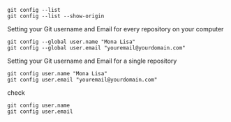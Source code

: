 ```
git config --list
git config --list --show-origin
```

Setting your Git username and Email for every repository on your computer
```
git config --global user.name "Mona Lisa"
git config --global user.email "youremail@yourdomain.com"
```
Setting your Git username and Email for a single repository
```
git config user.name "Mona Lisa"
git config user.email "youremail@yourdomain.com"
```
check
```
git config user.name
git config user.email
```